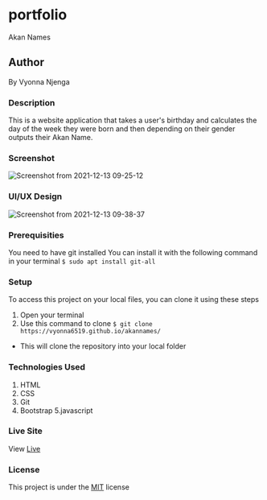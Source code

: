 # portfolio
Akan Names
## Author
By Vyonna Njenga
### Description
This is a website application that takes a user's birthday and calculates the day of the week they were born and then depending on their gender outputs their Akan Name. 
### Screenshot
![Screenshot from 2021-12-13 09-25-12](https://user-images.githubusercontent.com/93370913/145762837-096d01e5-41f2-4fa2-bd35-14d03fbcff23.png)

### UI/UX Design
![Screenshot from 2021-12-13 09-38-37](https://user-images.githubusercontent.com/93370913/145764366-7d949c6b-f779-4ac9-b2ee-1de9558dd990.png)
### Prerequisities
You need to have git installed
You can install it with the following command in your terminal
`$ sudo apt install git-all`
### Setup
To access this project on your local files, you can clone it using these steps
1. Open your terminal
2. Use this command to clone `$ git clone https://vyonna6519.github.io/akannames/`
* This will clone the repository into your local folder
### Technologies Used
1. HTML
2. CSS
3. Git
4. Bootstrap
5.javascript
### Live Site
View [Live](https://vyonna6519.github.io/akannames/)
### License
This project is under the  [MIT](LICENSE.md) license
